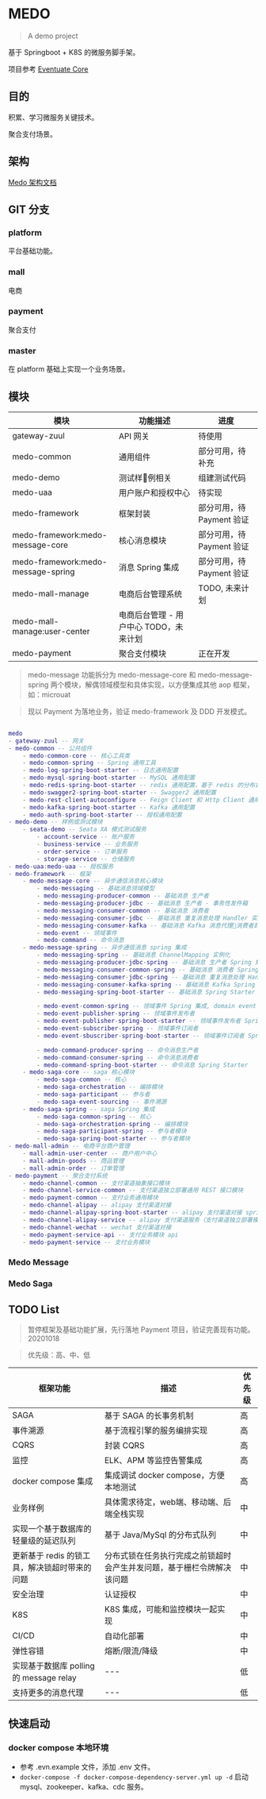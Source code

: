 # MEDO

> A demo project

基于 Springboot + K8S  的微服务脚手架。

项目参考 [Eventuate Core](https://github.com/eventuate-tram/eventuate-tram-core)

## 目的

积累、学习微服务关键技术。

聚合支付场景。

## 架构

[Medo 架构文档](https://xie.infoq.cn/article/a7f4005fe9c0645eb1dde1a70)

## GIT 分支 

### platform

平台基础功能。

### mall

电商

### payment

聚合支付

### master

在 platform 基础上实现一个业务场景。

## 模块

| 模块                               | 功能描述           | 进度       |
| ---------------------------------- | ------------------ | ---------- |
| gateway-zuul                       | API 网关           | 待使用 |
| medo-common                        | 通用组件           | 部分可用，待补充     |
| medo-demo                          | 测试样例相关      | 组建测试代码   |
| medo-uaa                           | 用户账户和授权中心 | 待实现 |
| medo-framework                     | 框架封装           | 部分可用，待 Payment 验证     |
| medo-framework:medo-message-core   | 核心消息模块       | 部分可用，待 Payment 验证        |
| medo-framework:medo-message-spring | 消息 Spring 集成   | 部分可用，待 Payment 验证   |
| medo-mall-manage                   | 电商后台管理系统   | TODO, 未来计划   |
| medo-mall-manage:user-center                   | 电商后台管理 - 用户中心 TODO，未来计划   |    |
| medo-payment                   | 聚合支付模块   |  正在开发  |

> medo-message 功能拆分为 medo-message-core 和 medo-message-spring 两个模块，解偶领域模型和具体实现，以方便集成其他 aop 框架， 如：microuat

> 现以 Payment 为落地业务，验证 medo-framework 及 DDD 开发模式。

```lua

medo
- gateway-zuul -- 网关
- medo-common -- 公共组件
    - medo-common-core -- 核心工具类
    - medo-common-spring -- Spring 通用工具
    - medo-log-spring-boot-starter -- 日志通用配置
    - medo-mysql-spring-boot-starter -- MySQL 通用配置
    - medo-redis-spring-boot-starter -- redis 通用配置，基于 redis 的分布式锁实现
    - medo-swagger2-spring-boot-starter -- Swagger2 通用配置
    - medo-rest-client-autoconfigure -- Feign Client 和 Http Client 通用配置
    - medo-kafka-spring-boot-starter -- Kafka 通用配置
    - medo-auth-spring-boot-starter -- 授权通用配置
- medo-demo -- 样例或测试模块
    - seata-demo -- Seata XA 模式测试服务
        - account-service -- 账户服务
        - business-service -- 业务服务
        - order-service -- 订单服务
        - storage-service -- 仓储服务
- medo-uaa:medo-uaa -- 授权服务
- medo-framework -- 框架
    - medo-message-core -- 异步通信消息核心模块
        - medo-messaging -- 基础消息领域模型
        - medo-messaging-producer-common -- 基础消息 生产者
        - medo-messaging-producer-jdbc -- 基础消息 生产者 - 事务性发件箱
        - medo-messaging-consumer-common -- 基础消息 消费者
        - medo-messaging-consumer-jdbc -- 基础消息 重复消息处理 Handler 实现
        - medo-messaging-consumer-kafka -- 基础消息 Kafka 消息代理消费者封装
        - medo-event -- 领域事件
        - medo-command -- 命令消息
    - medo-message-spring -- 异步通信消息 spring 集成
        - medo-messaging-spring -- 基础消息 ChannelMapping 实例化
        - medo-messaging-producer-jdbc-spring -- 基础消息 生产者 Spring 集成
        - medo-messaging-consumer-common-spring -- 基础消息 消费者 Spring 集成
        - medo-messaging-consumer-jdbc-spring -- 基础消息 重复消息处理 Handler 实现 Spring 集成
        - medo-messaging-consumer-kafka-spring -- 基础消息 Kafka Spring 集成
        - medo-messaging-spring-boot-starter -- 基础消息 Spring Starter

        - medo-event-common-spring -- 领域事件 Spring 集成, domain event name mapping 实例化
        - medo-event-publisher-spring -- 领域事件发布者
        - medo-event-publisher-spring-boot-starter -- 领域事件发布者 Spring Starter
        - medo-event-subscriber-spring -- 领域事件订阅者
        - medo-event-sbuscriber-spring-boot-starter -- 领域事件订阅者 Spring Starter

        - medo-command-producer-spring -- 命令消息生产者
        - medo-command-consumer-spring -- 命令消息消费者
        - medo-command-spring-boot-starter -- 命令消息 Spring Starter
    - medo-saga-core -- saga 核心模块
        - medo-saga-common -- 核心
        - medo-saga-orchestration -- 编排模块
        - medo-saga-participant -- 参与者
        - medo-saga-event-sourcing -- 事件溯源
    - medo-saga-spring -- saga Spring 集成
        - medo-saga-common-spring -- 核心
        - medo-saga-orchestration-spring -- 编排模块
        - medo-saga-participant-spring -- 参与者模块
        - medo-saga-spring-boot-starter -- 参与者模块
- medo-mall-admin -- 电商平台商户管理
    - mall-admin-user-center -- 商户用户中心
    - mall-admin-goods -- 商品管理
    - mall-admin-order -- 订单管理
- medo-payment -- 聚合支付系统
    - medo-channel-common -- 支付渠道抽象接口模块
    - medo-channel-service-common -- 支付渠道独立部署通用 REST 接口模块
    - medo-payment-common -- 支付业务通用模块
    - medo-channel-alipay -- alipay 支付渠道对接
    - medo-channel-alipay-spring-boot-starter -- alipay 支付渠道对接 spring bean 管理
    - medo-channel-alipay-service -- alipay 支付渠道服务（支付渠道独立部署模式）
    - medo-channel-wechat -- wechat 支付渠道对接
    - medo-payment-service-api -- 支付业务模块 api
    - medo-payment-service -- 支付业务模块

```

### Medo Message



### Medo Saga



## TODO List

> 暂停框架及基础功能扩展，先行落地 Payment 项目，验证完善现有功能。20201018

> 优先级：高、中、低

| 框架功能                                      | 描述                                                                   | 优先级 |
| --------------------------------------------- | ---------------------------------------------------------------------- | ------ |
| SAGA                                          | 基于 SAGA 的长事务机制                                                 | 高     |
| 事件溯源                                      | 基于流程引擎的服务编排实现                                             | 高     |
| CQRS                                          | 封装 CQRS                                                              | 高     |
| 监控                                          | ELK、APM 等监控告警集成                                                | 高     |
| docker compose 集成                           | 集成调试 docker compose，方便本地测试                                  | 高     |
| 业务样例                                      | 具体需求待定，web端、移动端、后端全栈实现                              | 中     |
| 实现一个基于数据库的轻量级的延迟队列          | 基于 Java/MySql 的分布式队列                                           | 中     |
| 更新基于 redis 的锁工具，解决锁超时带来的问题 | 分布式锁在任务执行完成之前锁超时会产生并发问题，基于栅栏令牌解决该问题 | 中     |
| 安全治理                                      | 认证授权                                                               | 中     |
| K8S                                           | K8S 集成，可能和监控模块一起实现                                       | 中     |
| CI/CD                                         | 自动化部署                                                             | 中     |
| 弹性容错                                      | 熔断/限流/降级                                                         | 中     |
| 实现基于数据库 polling 的 message relay       | ---                                                                    | 低     |
| 支持更多的消息代理                            | ---                                                                    | 低     |

## 快速启动

### docker compose 本地环境

- 参考 .evn.example 文件，添加 .env 文件。
- `docker-compose -f docker-compose-dependency-server.yml up -d` 启动 mysql、zookeeper、kafka、cdc 服务。
